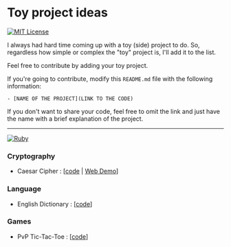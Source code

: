 # Toy project ideas
[![MIT License](https://img.shields.io/badge/License-MIT-green)](#)

I always had hard time coming up with a toy (side) project to do.
So, regardless how simple or complex the "toy" project is, I'll add it to the list.

Feel free to contribute by adding your toy project.

If you're going to contribute, modify this `README.md` file with the following information:
```
- [NAME OF THE PROJECT](LINK TO THE CODE)
```

If you don't want to share your code, feel free to omit the link and just have the name with a brief explanation of the project.

--- 

[![Ruby](https://img.shields.io/badge/Ruby-2.7.1-red)](#) 

### Cryptography
- Caesar Cipher : [[code](./caesar-cipher) | [Web Demo](https://www.jioneeu.com/toy-projects/caesar-cipher/src/)]

### Language
- English Dictionary : [[code](https://github.com/jioneeu/mw-dictionary)]

### Games
- PvP Tic-Tac-Toe : [[code](./tictactoe)]
